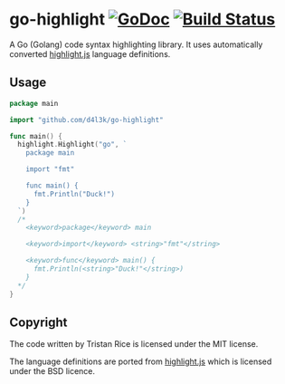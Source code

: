 # go-highlight [![GoDoc](https://godoc.org/github.com/d4l3k/go-highlight?status.svg)](https://godoc.org/github.com/d4l3k/go-highlight) [![Build Status](https://travis-ci.org/d4l3k/go-highlight.svg?branch=master)](https://travis-ci.org/d4l3k/go-highlight)

A Go (Golang) code syntax highlighting library. It uses automatically converted
[highlight.js](https://github.com/isagalaev/highlight.js) language definitions.

## Usage

```go
package main

import "github.com/d4l3k/go-highlight"

func main() {
  highlight.Highlight("go", `
    package main

    import "fmt"

    func main() {
      fmt.Println("Duck!")
    }
  `)
  /*
    <keyword>package</keyword> main

    <keyword>import</keyword> <string>"fmt"</string>

    <keyword>func</keyword> main() {
      fmt.Println(<string>"Duck!"</string>)
    }
  */
}
```

## Copyright

The code written by Tristan Rice is licensed under the MIT license.

The language definitions are ported from
[highlight.js](https://github.com/isagalaev/highlight.js) which is licensed
under the BSD licence.
